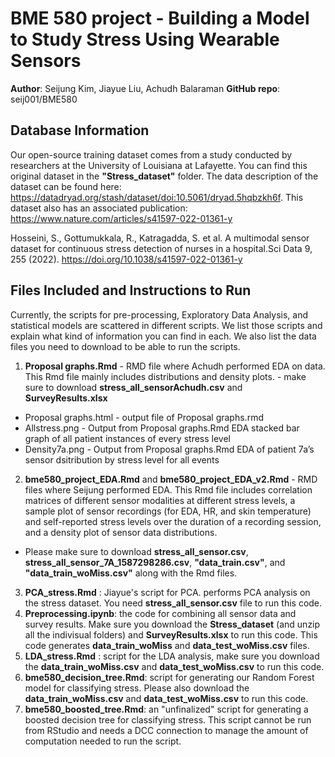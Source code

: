 # BME 580 project - Building a Model to Study Stress Using Wearable Sensors
**Author**: Seijung Kim, Jiayue Liu, Achudh Balaraman
**GitHub repo**: seij001/BME580

## Database Information
Our open-source training dataset comes from a study conducted by researchers at the University of Louisiana at Lafayette. You can find this original dataset in the **"Stress_dataset"** folder. The data description of the dataset can be found here: https://datadryad.org/stash/dataset/doi:10.5061/dryad.5hqbzkh6f. This dataset also has an associated publication: https://www.nature.com/articles/s41597-022-01361-y  

Hosseini, S., Gottumukkala, R., Katragadda, S. et al. A multimodal sensor dataset for continuous stress detection of nurses in a hospital.Sci Data 9, 255 (2022). https://doi.org/10.1038/s41597-022-01361-y


## Files Included and Instructions to Run
Currently, the scripts for pre-processing, Exploratory Data Analysis, and statistical models are scattered in different scripts. We list those scripts and explain what kind of information you can find in each. We also list the data files you need to download to be able to run the scripts.
1. **Proposal graphs.Rmd** - RMD file where Achudh performed EDA on data. This Rmd file mainly includes distributions and density plots. - make sure to download **stress_all_sensorAchudh.csv** and **SurveyResults.xlsx**
* Proposal graphs.html - output file of Proposal graphs.rmd
* Allstress.png - Output from Proposal graphs.Rmd EDA stacked bar graph of all patient instances of every stress level
* Density7a.png - Output from Proposal graphs.Rmd EDA of patient 7a’s sensor dsitribution by stress level for all events
2. **bme580_project_EDA.Rmd** and **bme580_project_EDA_v2.Rmd** - RMD files where Seijung performed EDA. This Rmd file includes correlation matrices of different sensor modalities at different stress levels, a sample plot of sensor recordings (for EDA, HR, and skin temperature) and self-reported stress levels over the duration of a recording session, and a density plot of sensor data distributions.
* Please make sure to download **stress_all_sensor.csv**, **stress_all_sensor_7A_1587298286.csv**, **"data_train.csv"**, and  **"data_train_woMiss.csv"** along with the Rmd files.
3. **PCA_stress.Rmd** : Jiayue's script for PCA. performs PCA analysis on the stress dataset. You need **stress_all_sensor.csv** file to run this code. 
4. **Preprocessing.ipynb**: the code for combining all sensor data and survey results. Make sure you download the **Stress_dataset** (and unzip all the indivisual folders) and **SurveyResults.xlsx** to run this code. This code generates **data_train_woMiss** and **data_test_woMiss.csv** files. 
5. **LDA_stress.Rmd** : script for the LDA analysis, make sure you download the **data_train_woMiss.csv** and **data_test_woMiss.csv** to run this code. 
6. **bme580_decision_tree.Rmd**: script for generating our Random Forest model for classifying stress. Please also download the **data_train_woMiss.csv** and **data_test_woMiss.csv** to run this code. 
7. **bme580_boosted_tree.Rmd**: an "unfinalized" script for generating a boosted decision tree for classifying stress. This script cannot be run from RStudio and needs a DCC connection to manage the amount of computation needed to run the script.